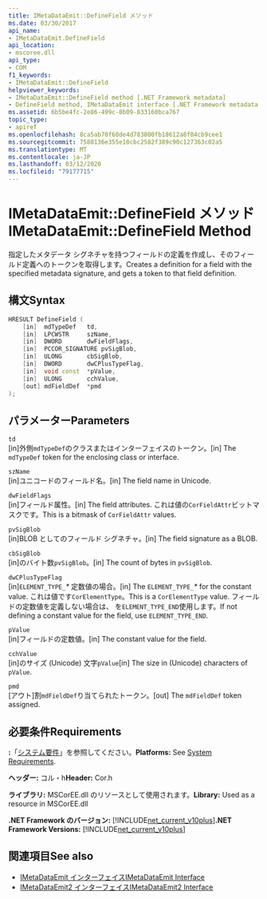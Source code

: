 ```yaml
---
title: IMetaDataEmit::DefineField メソッド
ms.date: 03/30/2017
api_name:
- IMetaDataEmit.DefineField
api_location:
- mscoree.dll
api_type:
- COM
f1_keywords:
- IMetaDataEmit::DefineField
helpviewer_keywords:
- IMetaDataEmit::DefineField method [.NET Framework metadata]
- DefineField method, IMetaDataEmit interface [.NET Framework metadata
ms.assetid: 6b5be4fc-2e86-499c-8b09-833160bca767
topic_type:
- apiref
ms.openlocfilehash: 8ca5ab70f60de4d783800fb18612a8f04cb9cee1
ms.sourcegitcommit: 7588136e355e10cbc2582f389c90c127363c02a5
ms.translationtype: MT
ms.contentlocale: ja-JP
ms.lasthandoff: 03/12/2020
ms.locfileid: "79177715"
---
```

# <a name="imetadataemitdefinefield-method"></a><span data-ttu-id="3b4a4-102">IMetaDataEmit::DefineField メソッド</span><span class="sxs-lookup"><span data-stu-id="3b4a4-102">IMetaDataEmit::DefineField Method</span></span>
<span data-ttu-id="3b4a4-103">指定したメタデータ シグネチャを持つフィールドの定義を作成し、そのフィールド定義へのトークンを取得します。</span><span class="sxs-lookup"><span data-stu-id="3b4a4-103">Creates a definition for a field with the specified metadata signature, and gets a token to that field definition.</span></span>  
  
## <a name="syntax"></a><span data-ttu-id="3b4a4-104">構文</span><span class="sxs-lookup"><span data-stu-id="3b4a4-104">Syntax</span></span>  
  
```cpp  
HRESULT DefineField (
    [in]  mdTypeDef   td,
    [in]  LPCWSTR     szName,
    [in]  DWORD       dwFieldFlags,
    [in]  PCCOR_SIGNATURE pvSigBlob,
    [in]  ULONG       cbSigBlob,
    [in]  DWORD       dwCPlusTypeFlag,
    [in]  void const  *pValue,
    [in]  ULONG       cchValue,
    [out] mdFieldDef  *pmd
);  
```  
  
## <a name="parameters"></a><span data-ttu-id="3b4a4-105">パラメーター</span><span class="sxs-lookup"><span data-stu-id="3b4a4-105">Parameters</span></span>  
 `td`  
 <span data-ttu-id="3b4a4-106">[in]外側`mdTypeDef`のクラスまたはインターフェイスのトークン。</span><span class="sxs-lookup"><span data-stu-id="3b4a4-106">[in] The `mdTypeDef` token for the enclosing class or interface.</span></span>  
  
 `szName`  
 <span data-ttu-id="3b4a4-107">[in]ユニコードのフィールド名。</span><span class="sxs-lookup"><span data-stu-id="3b4a4-107">[in] The field name in Unicode.</span></span>  
  
 `dwFieldFlags`  
 <span data-ttu-id="3b4a4-108">[in]フィールド属性。</span><span class="sxs-lookup"><span data-stu-id="3b4a4-108">[in] The field attributes.</span></span> <span data-ttu-id="3b4a4-109">これは値の`CorFieldAttr`ビットマスクです。</span><span class="sxs-lookup"><span data-stu-id="3b4a4-109">This is a bitmask of `CorFieldAttr` values.</span></span>  
  
 `pvSigBlob`  
 <span data-ttu-id="3b4a4-110">[in]BLOB としてのフィールド シグネチャ。</span><span class="sxs-lookup"><span data-stu-id="3b4a4-110">[in] The field signature as a BLOB.</span></span>  
  
 `cbSigBlob`  
 <span data-ttu-id="3b4a4-111">[in]のバイト数`pvSigBlob`。</span><span class="sxs-lookup"><span data-stu-id="3b4a4-111">[in] The count of bytes in `pvSigBlob`.</span></span>  
  
 `dwCPlusTypeFlag`  
 <span data-ttu-id="3b4a4-112">[in]`ELEMENT_TYPE_`*\** 定数値の場合。</span><span class="sxs-lookup"><span data-stu-id="3b4a4-112">[in] The `ELEMENT_TYPE_`*\** for the constant value.</span></span> <span data-ttu-id="3b4a4-113">これは値です`CorElementType`。</span><span class="sxs-lookup"><span data-stu-id="3b4a4-113">This is a `CorElementType` value.</span></span> <span data-ttu-id="3b4a4-114">フィールドの定数値を定義しない場合は、 を`ELEMENT_TYPE_END`使用します。</span><span class="sxs-lookup"><span data-stu-id="3b4a4-114">If not defining a constant value for the field, use `ELEMENT_TYPE_END`.</span></span>  
  
 `pValue`  
 <span data-ttu-id="3b4a4-115">[in]フィールドの定数値。</span><span class="sxs-lookup"><span data-stu-id="3b4a4-115">[in] The constant value for the field.</span></span>  
  
 `cchValue`  
 <span data-ttu-id="3b4a4-116">[in]のサイズ (Unicode) 文字`pValue`</span><span class="sxs-lookup"><span data-stu-id="3b4a4-116">[in] The size in (Unicode) characters of `pValue`.</span></span>  
  
 `pmd`  
 <span data-ttu-id="3b4a4-117">[アウト]割`mdFieldDef`り当てられたトークン。</span><span class="sxs-lookup"><span data-stu-id="3b4a4-117">[out] The `mdFieldDef` token assigned.</span></span>  
  
## <a name="requirements"></a><span data-ttu-id="3b4a4-118">必要条件</span><span class="sxs-lookup"><span data-stu-id="3b4a4-118">Requirements</span></span>  
 <span data-ttu-id="3b4a4-119">**:**「[システム要件](../../../../docs/framework/get-started/system-requirements.md)」を参照してください。</span><span class="sxs-lookup"><span data-stu-id="3b4a4-119">**Platforms:** See [System Requirements](../../../../docs/framework/get-started/system-requirements.md).</span></span>  
  
 <span data-ttu-id="3b4a4-120">**ヘッダー:** コル・h</span><span class="sxs-lookup"><span data-stu-id="3b4a4-120">**Header:** Cor.h</span></span>  
  
 <span data-ttu-id="3b4a4-121">**ライブラリ:** MSCorEE.dll のリソースとして使用されます。</span><span class="sxs-lookup"><span data-stu-id="3b4a4-121">**Library:** Used as a resource in MSCorEE.dll</span></span>  
  
 <span data-ttu-id="3b4a4-122">**.NET Framework のバージョン:** [!INCLUDE[net_current_v10plus](../../../../includes/net-current-v10plus-md.md)]</span><span class="sxs-lookup"><span data-stu-id="3b4a4-122">**.NET Framework Versions:** [!INCLUDE[net_current_v10plus](../../../../includes/net-current-v10plus-md.md)]</span></span>  
  
## <a name="see-also"></a><span data-ttu-id="3b4a4-123">関連項目</span><span class="sxs-lookup"><span data-stu-id="3b4a4-123">See also</span></span>

- [<span data-ttu-id="3b4a4-124">IMetaDataEmit インターフェイス</span><span class="sxs-lookup"><span data-stu-id="3b4a4-124">IMetaDataEmit Interface</span></span>](../../../../docs/framework/unmanaged-api/metadata/imetadataemit-interface.md)
- [<span data-ttu-id="3b4a4-125">IMetaDataEmit2 インターフェイス</span><span class="sxs-lookup"><span data-stu-id="3b4a4-125">IMetaDataEmit2 Interface</span></span>](../../../../docs/framework/unmanaged-api/metadata/imetadataemit2-interface.md)
